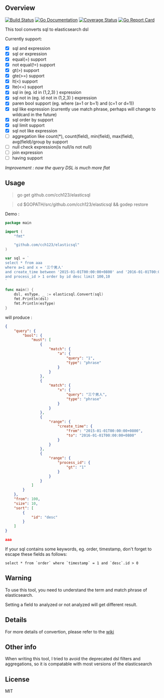 Overview
-----------
[![Build Status](https://travis-ci.org/cch123/elasticsql.svg?branch=master)](https://travis-ci.org/cch123/elasticsql)
[![Go Documentation](http://img.shields.io/badge/go-documentation-blue.svg?style=flat-square)](https://godoc.org/github.com/cch123/elasticsql)
[![Coverage Status](https://coveralls.io/repos/github/cch123/elasticsql/badge.svg?branch=master)](https://coveralls.io/github/cch123/elasticsql?branch=master)
[![Go Report Card](https://goreportcard.com/badge/github.com/cch123/elasticsql)](https://goreportcard.com/report/github.com/cch123/elasticsql)

This tool converts sql to elasticsearch dsl

Currently support:

- [x] sql and expression
- [x] sql or expression
- [x] equal(=) support
- [x] not equal(!=) support
- [x] gt(>) support
- [x] gte(>=) support
- [x] lt(<) support
- [x] lte(<=) support
- [x] sql in (eg. id in (1,2,3) ) expression
- [x] sql not in (eg. id not in (1,2,3) ) expression
- [x] paren bool support (eg. where (a=1 or b=1) and (c=1 or d=1))
- [x] sql like expression (currently use match phrase, perhaps will change to wildcard in the future)
- [x] sql order by support
- [x] sql limit support
- [x] sql not like expression
- [ ] aggregation like count(\*), count(field), min(field), max(field), avg(field)/group by support
- [ ] null check expression(is null/is not null)
- [ ] join expression
- [ ] having support

*Improvement : now the query DSL is much more flat*

Usage
-------------

> go get github.com/cch123/elasticsql

> cd $GOPATH/src/github.com/cch123/elasticsql && godep restore

Demo :
```go
package main

import (
    "fmt"

    "github.com/cch123/elasticsql"
)

var sql = `
select * from aaa
where a=1 and x = '三个男人'
and create_time between '2015-01-01T00:00:00+0800' and '2016-01-01T00:00:00+0800'
and process_id > 1 order by id desc limit 100,10
`

func main() {
    dsl, esType, _ := elasticsql.Convert(sql)
    fmt.Println(dsl)
    fmt.Println(esType)
}

```
will produce :
```json
{
    "query": {
        "bool": {
            "must": [
                {
                    "match": {
                        "a": {
                            "query": "1",
                            "type": "phrase"
                        }
                    }
                },
                {
                    "match": {
                        "x": {
                            "query": "三个男人",
                            "type": "phrase"
                        }
                    }
                },
                {
                    "range": {
                        "create_time": {
                            "from": "2015-01-01T00:00:00+0800",
                            "to": "2016-01-01T00:00:00+0800"
                        }
                    }
                },
                {
                    "range": {
                        "process_id": {
                            "gt": "1"
                        }
                    }
                }
            ]
        }
    },
    "from": 100,
    "size": 10,
    "sort": [
        {
            "id": "desc"
        }
    ]
}

aaa
```

If your sql contains some keywords, eg. order, timestamp, don't forget to escape these fields as follows:

```
select * from `order` where `timestamp` = 1 and `desc`.id > 0
```

Warning
------------
To use this tool, you need to understand the term and match phrase of elasticsearch.

Setting a field to analyzed or not analyzed will get different result.

Details
------------
For more details of convertion, please refer to the [wiki](https://github.com/cch123/elasticsql/wiki)

Other info
------------
When writing this tool, I tried to avoid the deprecated dsl filters and aggregations, so it is compatable with most versions of the elasticsearch

License
-----------
MIT
